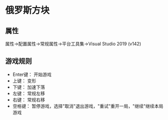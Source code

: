 # 俄罗斯方块

## 属性

属性->配置属性->常规属性->平台工具集->Visual Studio 2019 (v142)  

## 游戏规则

* Enter键： 开始游戏
* 上键： 变形
* 下键： 加速下落
* 左键： 常规左移
* 右键： 常规右移
* 空格键： 暂停游戏，选择"取消"退出游戏，"重试"重开一局，"继续"继续本局游戏
